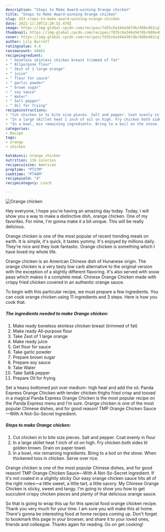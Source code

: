 ```yaml
---
description: "Steps to Make Award-winning Orange chicken"
title: "Steps to Make Award-winning Orange chicken"
slug: 453-steps-to-make-award-winning-orange-chicken
date: 2021-11-20T13:20:52.479Z
image: https://img-global.cpcdn.com/recipes/7d35c6a344a567db/680x482cq70/orange-chicken-recipe-main-photo.jpg
thumbnail: https://img-global.cpcdn.com/recipes/7d35c6a344a567db/680x482cq70/orange-chicken-recipe-main-photo.jpg
cover: https://img-global.cpcdn.com/recipes/7d35c6a344a567db/680x482cq70/orange-chicken-recipe-main-photo.jpg
author: Lily Barrett
ratingvalue: 4.4
reviewcount: 44661
recipeingredient:
- " boneless skinless chicken breast trimmed of fat"
- " Allpurpose flour"
- " Zest of 1 large orange"
- " juice"
- " flour for sauce"
- " garlic powder"
- " brown sugar"
- " soy sauce"
- " Water"
- " Salt pepper"
- " Oil for frying"
recipeinstructions:
- "Cut chicken in to bite size pieces. Salt and pepper. Coat evenly in flour"
- "In a large skillet heat 1 inch of oil on high. Fry chicken both sides til golden brown. Drain on paper towel."
- "In a bowl, mix remaining ingredients. Bring to a boil on the stove. When thickened toss in chicken. Serve over rice."
categories:
- Recipe
tags:
- orange
- chicken

katakunci: orange chicken 
nutrition: 116 calories
recipecuisine: American
preptime: "PT27M"
cooktime: "PT46M"
recipeyield: "4"
recipecategory: Lunch

---
```



![Orange chicken](https://img-global.cpcdn.com/recipes/7d35c6a344a567db/680x482cq70/orange-chicken-recipe-main-photo.jpg)

Hey everyone, I hope you're having an amazing day today. Today, I will show you a way to make a distinctive dish, orange chicken. One of my favorites. For mine, I'm gonna make it a bit unique. This will be really delicious.

Orange chicken is one of the most popular of recent trending meals on earth. It is simple, it's quick, it tastes yummy. It's enjoyed by millions daily. They're nice and they look fantastic. Orange chicken is something which I have loved my whole life.

Orange chicken is an American Chinese dish of Hunanese origin. The orange chicken is a very tasty low carb alternative to the original version with the exception of a slightly different flavoring. It&#39;s also served with snow peas which makes it a complete meal. Chinese Orange Chicken made with crispy fried chicken covered in an authentic orange sauce.


To begin with this particular recipe, we must prepare a few ingredients. You can cook orange chicken using 11 ingredients and 3 steps. Here is how you cook that.

<!--inarticleads1-->

##### The ingredients needed to make Orange chicken:

1. Make ready  boneless skinless chicken breast (trimmed of fat)
1. Make ready  All-purpose flour
1. Take  Zest of 1 large orange
1. Make ready  juice
1. Get  flour for sauce
1. Take  garlic powder
1. Prepare  brown sugar
1. Prepare  soy sauce
1. Take  Water
1. Take  Salt&amp; pepper
1. Prepare  Oil for frying


Set a heavy bottomed pot over medium- high heat and add the oil. Panda Express Orange Chicken with tender chicken thighs fried crisp and tossed in a magical Panda Express Orange Chicken is the most popular recipe on the Panda Express menu and I&#39;m sure. Orange chicken is one of the most popular Chinese dishes, and for good reason! TMP Orange Chicken Sauce—With A Not-So-Secret Ingredient. 

<!--inarticleads2-->

##### Steps to make Orange chicken:

1. Cut chicken in to bite size pieces. Salt and pepper. Coat evenly in flour
1. In a large skillet heat 1 inch of oil on high. Fry chicken both sides til golden brown. Drain on paper towel.
1. In a bowl, mix remaining ingredients. Bring to a boil on the stove. When thickened toss in chicken. Serve over rice.


Orange chicken is one of the most popular Chinese dishes, and for good reason! TMP Orange Chicken Sauce—With A Not-So-Secret Ingredient. If it&#39;s not coated in a slightly sticky Our easy orange chicken sauce hits all of the right notes—a little sweet, a little tart, a little savory. My Chinese Orange Chicken is sticky, sweet and tangy. I&#39;m going to show you how to get succulent crispy chicken pieces and plenty of that delicious orange sauce. 

So that is going to wrap this up for this special food orange chicken recipe. Thank you very much for your time. I am sure you will make this at home. There's gonna be interesting food at home recipes coming up. Don't forget to bookmark this page in your browser, and share it to your loved ones, friends and colleague. Thanks again for reading. Go on get cooking!
